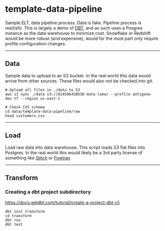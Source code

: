 # template-data-pipeline

Sample ELT, data pipeline process. Data is fake. Pipeline process is real(ish). This is largely a demo of [DBT](https://docs.getdbt.com/tutorial/setting-up), and as such uses a Posgres instance as the data warehouse to minimize cost. Snowflake or Redshift would be more robust (and expensive), would for the most part only require profile configuration changes.

---

## Data

Sample data to upload to an S3 bucket. In the real world this data would arrive from other sources. These files would also not be checked into git.

```
# Upload all files in ./data to S3
aws s3 sync ./data s3://924586450630-data-lake/ --profile antigone-dev-tf --region us-east-1

# Check CVS schema
cd data/template-data-pipeline/raw
head customers.csv
```

---

## Load

Load raw data into data warehouse. This script loads S3 flat files into Postgres. In the real world this would likely be a 3rd party license of something like [Stitch](https://www.stitchdata.com/) or [Fivetran](https://fivetran.com/)

---

## Transform

### Creating a dbt project subdirectory

https://docs.getdbt.com/tutorial/create-a-project-dbt-cli

```
dbt init transform
cd transform
dbt run
dbt test
```

